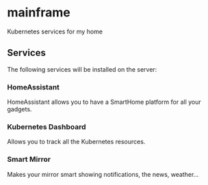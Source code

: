 # mainframe
Kubernetes services for my home


## Services

The following services will be installed on the server:

### HomeAssistant

HomeAssistant allows you to have a SmartHome platform for all your gadgets.

### Kubernetes Dashboard

Allows you to track all the Kubernetes resources.

### Smart Mirror

Makes your mirror smart showing notifications, the news, weather...
